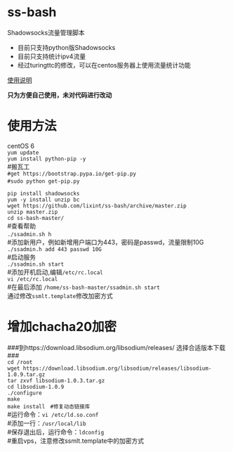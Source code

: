 ss-bash
=======

Shadowsocks流量管理脚本

* 目前只支持python版Shadowsocks
* 目前只支持统计ipv4流量
* 经过turingttc的修改，可以在centos服务器上使用流量统计功能

[使用说明][User Manual]


[User Manual]:    https://github.com/hellofwy/ss-bash/wiki

**只为方便自己使用，未对代码进行改动**

使用方法
=======
centOS 6  
`yum update`  
`yum install python-pip -y`  
#搬瓦工  
`#get https://bootstrap.pypa.io/get-pip.py`  
`#sudo python get-pip.py`      
  
`pip install shadowsocks`  
`yum -y install unzip bc`  
`wget https://github.com/lixint/ss-bash/archive/master.zip`  
`unzip master.zip`  
`cd ss-bash-master/`   
#查看帮助      
`./ssadmin.sh h`      
#添加新用户，例如新增用户端口为443，密码是passwd，流量限制10G    
`./ssadmin.h add 443 passwd 10G`  
#启动服务   
`./ssadmin.sh start`   
#添加开机启动,编辑`/etc/rc.local`   
`vi /etc/rc.local`   
#在最后添加	`/home/ss-bash-master/ssadmin.sh start`  
通过修改`ssmlt.template`修改加密方式   

增加chacha20加密
==============
###到https://download.libsodium.org/libsodium/releases/  选择合适版本下载###   
`cd /root`   
`wget https://download.libsodium.org/libsodium/releases/libsodium-1.0.9.tar.gz`   
`tar zxvf libsodium-1.0.3.tar.gz`   
`cd libsodium-1.0.9`   
`./configure`   
`make`   
`make install`  
`#修复动态链接库`  
#运行命令：`vi /etc/ld.so.conf`  
#添加一行：`/usr/local/lib`  
#保存退出后，运行命令：`ldconfig`  
#重启vps，注意修改ssmlt.template中的加密方式
